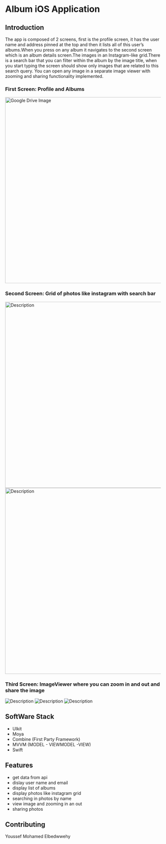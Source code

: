 <html lang="en">
<body>
    <h1>Album iOS Application</h1>
    <h2>Introduction</h2>
  <p>The app is composed of 2 screens, first is the profile screen, it has the user
name and address pinned at the top and then it lists all of this user’s albums.When you press on any album it navigates to the second screen which is an
album details screen.The images in an Instagram-like grid.There is a
search bar that you can filter within the album by the image title, when you start
typing the screen should show only images that are related to this search query. You can open any image in a separate image viewer with zooming and sharing
functionality implemented.</p>
 <h3>First Screen: Profile and Albums</h3>
    <img src="https://drive.google.com/uc?export=view&id=1GJSeue9sUqAxQMGR0Mpfd-9CQDeFWAcB" alt="Google Drive Image" width="600">
<h3>Second Screen: Grid of photos like instagram with search bar</h3>
  <img src="https://drive.google.com/file/d/1ItW9pAKk1giJJhMsvKXC0LWdB0lRtmB6/view?usp=sharing" alt="Description" width="600">
  <img src="https://drive.google.com/file/d/1_sOOSHwN5g0iZ8DdMbxITeWAVrJBfbmI/view?usp=share_link" alt="Description" width="600">
<h3>Third Screen: ImageViewer where you can zoom in and out and share the image</h3>
<img src="https://drive.google.com/file/d/1ynZKLHv9H_wPiJC3CAGlLMHtjtdg_wf2/view?usp=sharing" alt="Description">
  <img src="https://drive.google.com/file/d/13CI_YcdwUPPjr0zjUKvgwcdDZiZG6F-Y/view?usp=sharing" alt="Description">
  <img src="https://drive.google.com/file/d/1Wi31SoZCk0IhWd_4qE-NXxOktuzt0gMx/view?usp=sharing" alt="Description">
  <h2>SoftWare Stack</h2>  
  <ul>
    <li>UIkit</li>
    <li>Moya</li>
    <li>Combine (First Party Framework)</li>
    <li>MVVM (MODEL - VIEWMODEL -VIEW) </li>
    <li>Swift</li>
</ul>
  <h2>Features</h2>
  <ul>
    <li>get data from api</li>
    <li>dislay user name and email </li>
    <li>display list of albums</li>
    <li>display photos like instagram grid</li>
    <li>searching in photos by name</li>
    <li>view image and zooming in an out</li>
    <li>sharing photos</li>
</ul>
    <h2>Contributing</h2>
    <p>Youssef Mohamed Elbedwwehy</p>
</body>
</html>

